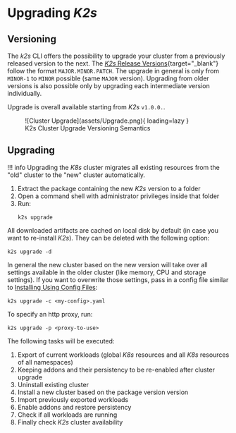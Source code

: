 <!--
SPDX-FileCopyrightText: © 2024 Siemens Healthineers AG
SPDX-License-Identifier: MIT
-->

# Upgrading *K2s*
## Versioning
The *k2s* CLI offers the possibility to upgrade your cluster from a previously released version to the next.
The [*K2s* Release Versions](https://github.com/Siemens-Healthineers/K2s/releases){target="_blank"} follow the format `MAJOR.MINOR.PATCH`.
The upgrade in general is only from `MINOR-1` to `MINOR` possible (same `MAJOR` version). Upgrading from older versions is also possible only by upgrading each intermediate version individually.

Upgrade is overall available starting from *K2s* `v1.0.0.`.

<figure markdown="span">
  ![Cluster Upgrade](assets/Upgrade.png){ loading=lazy }
  <figcaption>K2s Cluster Upgrade Versioning Semantics</figcaption>
</figure>

## Upgrading
!!! info
    Upgrading the *K8s* cluster migrates all existing resources from the "old" cluster to the "new" cluster automatically.

1. Extract the package containing the new *K2s* version to a folder
2. Open a command shell with administrator privileges inside that folder
3. Run:
    ```console
    k2s upgrade
    ```

All downloaded artifacts are cached on local disk by default (in case you want to re-install *K2s*). They can be deleted with the following option:
```console
k2s upgrade -d
```

In general the new cluster based on the new version will take over all settings available in the older cluster (like memory, CPU and storage settings).
If you want to overwrite those settings, pass in a config file similar to [Installing Using Config Files](installing-k2s.md#installing-using-config-files):
```console
k2s upgrade -c <my-config>.yaml
```

To specify an http proxy, run:
```console
k2s upgrade -p <proxy-to-use>
```

The following tasks will be executed:

1. Export of current workloads (global *K8s* resources and all *K8s* resources of all namespaces)
2. Keeping addons and their persistency to be re-enabled after cluster upgrade
3. Uninstall existing cluster
4. Install a new cluster based on the package version version
5. Import previously exported workloads
6. Enable addons and restore persistency
7. Check if all workloads are running
8. Finally check *K2s* cluster availability